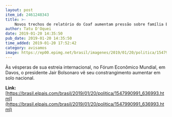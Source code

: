 ```yaml
---
layout: post
item_id: 2461248343
title: >-
    Novos trechos de relatório do Coaf aumentam pressão sobre família Bolsonaro
author: Tatu D'Oquei
date: 2019-01-20 14:35:50
pub_date: 2019-01-20 14:35:50
time_added: 2019-01-20 17:52:42
category: avisamos
image: https://ep00.epimg.net/brasil/imagenes/2019/01/20/politica/1547990991_636993_1547992307_rrss_normal.jpg
---
```


Às vésperas de sua estreia internacional, no Fórum Econômico Mundial, em Davos, o presidente Jair Bolsonaro vê seu constrangimento aumentar em solo nacional.

**Link:** [https://brasil.elpais.com/brasil/2019/01/20/politica/1547990991_636993.html](https://brasil.elpais.com/brasil/2019/01/20/politica/1547990991_636993.html)

